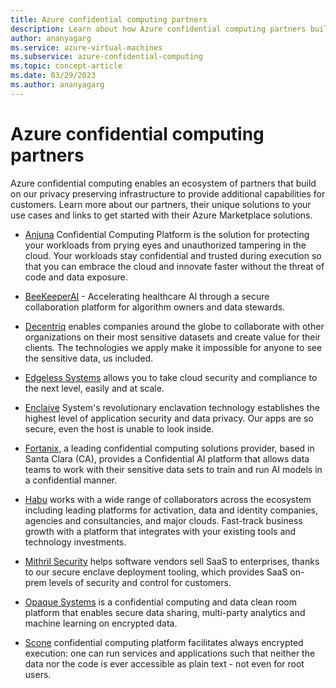 ```yaml
---
title: Azure confidential computing partners
description: Learn about how Azure confidential computing partners build on the Azure infrastructure to solve customer problems
author: ananyagarg
ms.service: azure-virtual-machines
ms.subservice: azure-confidential-computing
ms.topic: concept-article
ms.date: 03/29/2023
ms.author: ananyagarg
---
```



# Azure confidential computing partners

Azure confidential computing enables an ecosystem of partners that build on our privacy preserving infrastructure to provide additional capabilities for  customers. Learn more about our partners, their unique solutions to your use cases and links to get started with their Azure Marketplace solutions.

- [Anjuna](../partner-pages/anjuna.md) Confidential Computing Platform is the solution for protecting your workloads from prying eyes and unauthorized tampering in the cloud. Your workloads stay confidential and trusted during execution so that you can embrace the cloud and innovate faster without the threat of code and data exposure.

- [BeeKeeperAI](../partner-pages/beekeeperai.md) - Accelerating healthcare AI through a secure collaboration platform for algorithm owners and data stewards.

- [Decentriq](../partner-pages/decentriq.md) enables companies around the globe to collaborate with other organizations on their most sensitive datasets and create value for their clients. The technologies we apply make it impossible for anyone to see the sensitive data, us included.

- [Edgeless Systems](../partner-pages/edgeless.md) allows you to take cloud security and compliance to the next level, easily and at scale.

- [Enclaive](../partner-pages/enclaive.md) System's revolutionary enclavation technology establishes the highest level of application security and data privacy. Our apps are so secure, even the host is unable to look inside.

- [Fortanix](../partner-pages/fortanix.md), a leading confidential computing solutions provider, based in Santa Clara (CA), provides a Confidential AI platform that allows data teams to work with their sensitive data sets to train and run AI models in a confidential manner.

- [Habu](../partner-pages/habu.md) works with a wide range of collaborators across the ecosystem including leading platforms for activation, data and identity companies, agencies and consultancies, and major clouds. Fast-track business growth with a platform that integrates with your existing tools and technology investments.

- [Mithril Security](../partner-pages/mithril.md) helps software vendors sell SaaS to enterprises, thanks to our secure enclave deployment tooling, which provides SaaS on-prem levels of security and control for customers.

- [Opaque Systems](../partner-pages/opaque.md) is a confidential computing and data clean room platform that enables secure data sharing, multi-party analytics and machine learning on encrypted data.

- [Scone](../partner-pages/scone.md) confidential computing platform facilitates always encrypted execution: one can run services and applications such that neither the data nor the code is ever accessible as plain text - not even for root users.

